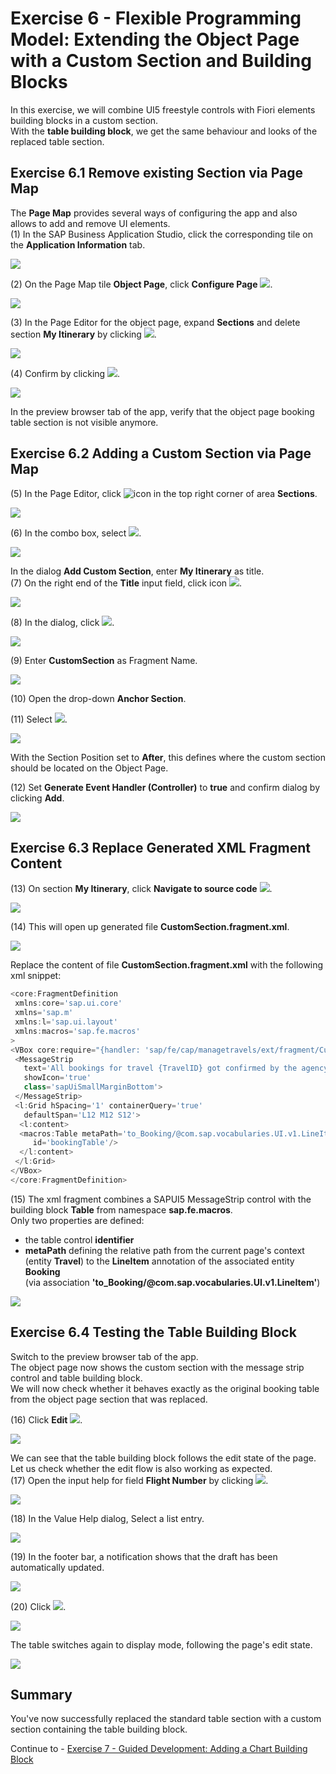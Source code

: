 # Exercise 6 - Flexible Programming Model: Extending the Object Page with a Custom Section and Building Blocks

In this exercise, we will combine UI5 freestyle controls with Fiori elements building blocks in a custom section.\
With the **table building block**, we get the same behaviour and looks of the replaced table section.

## Exercise 6.1 Remove existing Section via Page Map

The **Page Map** provides several ways of configuring the app and also allows to add and remove UI elements.\
\(1\) In the SAP Business Application Studio, click the corresponding tile on the **Application Information** tab.

![](./images/image1.png)

(2) On the Page Map tile **Object Page**, click **Configure Page** ![](./images/image4.png).

![](./images/image3.png)

(3) In the Page Editor for the object page, expand **Sections** and delete section **My Itinerary** by clicking ![](./images/image6.png).

![](./images/image5.png)

(4) Confirm by clicking ![](./images/image8.png).

![](./images/image7.png)

In the preview browser tab of the app, verify that the object page booking table section is not visible anymore.

## Exercise 6.2 Adding a Custom Section via Page Map

(5) In the Page Editor, click ![icon](./images/image10.png)  in the top right corner of area **Sections**.

![](./images/image9.png)

(6) In the combo box, select ![](./images/image12.png).

![](./images/image11.png)

In the dialog **Add Custom Section**, enter **My Itinerary** as title.\
(7) On the right end of the **Title** input field, click icon ![](./images/image14.png).

![](./images/image13.png)

(8) In the dialog, click ![](./images/image16.png).

![](./images/image15.png)

(9) Enter **CustomSection** as Fragment Name.

![](./images/image17.png)

(10) Open the drop-down **Anchor Section**.

(11) Select ![](./images/image21.png).

![](./images/image19.png)

With the Section Position set to **After**, this defines where the custom section should be located on the Object Page.

(12) Set **Generate Event Handler (Controller)** to **true** and confirm dialog by clicking  **Add**.

![](./images/image22.png)

## Exercise 6.3 Replace Generated XML Fragment Content

(13) On section **My Itinerary**, click **Navigate to source code** ![](./images/image26.png).

![](./images/image25.png)

(14) This will open up generated file **CustomSection.fragment.xml**.

![](./images/image27.png)

 Replace the content of file **CustomSection.fragment.xml** with the following xml snippet:

 ```js
<core:FragmentDefinition
  xmlns:core='sap.ui.core'
  xmlns='sap.m'
  xmlns:l='sap.ui.layout'
  xmlns:macros='sap.fe.macros'
>
 <VBox core:require="{handler: 'sap/fe/cap/managetravels/ext/fragment/CustomSection'}">  
  <MessageStrip
    text='All bookings for travel {TravelID} got confirmed by the agency.'
    showIcon='true'
    class='sapUiSmallMarginBottom'>
  </MessageStrip>     
  <l:Grid hSpacing='1' containerQuery='true'
    defaultSpan='L12 M12 S12'>
   <l:content>
   <macros:Table metaPath='to_Booking/@com.sap.vocabularies.UI.v1.LineItem'
      id='bookingTable'/>
   </l:content>
  </l:Grid>
 </VBox>
</core:FragmentDefinition>
```

(15) The xml fragment combines a SAPUI5 MessageStrip control with the building block **Table** from namespace **sap.fe.macros**.\
Only two properties are defined:

- the table control **identifier**
- **metaPath** defining the relative path from the current page's context (entity **Travel**) to the **LineItem** annotation of the associated entity **Booking**\
  (via association **'to_Booking/@com.sap.vocabularies.UI.v1.LineItem'**)

![](./images/image28.png)

## Exercise 6.4 Testing the Table Building Block

Switch to the preview browser tab of the app.\
The object page now shows the custom section with the message strip control and table building block.\
We will now check whether it behaves exactly as the original booking table from the object page section that was replaced.

(16) Click **Edit** ![](./images/image30.png).

![](./images/image29.png)

We can see that the table building block follows the edit state of the page.\
Let us check whether the edit flow is also working as expected.\
(17) Open the input help for field **Flight Number** by clicking ![](./images/image32.png).

![](./images/image31.png)

(18) In the Value Help dialog, Select a list entry.

![](./images/image33.png)

(19) In the footer bar, a notification shows that the draft has been automatically updated.

![](./images/image35.png)

(20) Click ![](./images/image38.png).

![](./images/image37.png)

The table switches again to display mode, following the page's edit state.

![](./images/image39.png)

## Summary

You've now successfully replaced the standard table section with a custom section containing the table building block.

Continue to - [Exercise 7 - Guided Development: Adding a Chart Building Block](../ex7/README.md)
